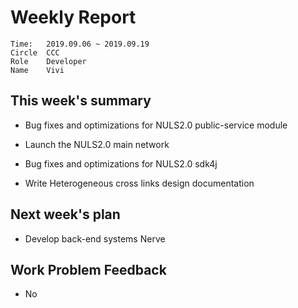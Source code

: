 # Weekly Report 
```
Time: 	2019.09.06 ~ 2019.09.19
Circle	CCC
Role	Developer
Name	Vivi
```
## This week's summary
- Bug fixes and optimizations for NULS2.0 public-service module

- Launch the NULS2.0 main network

- Bug fixes and optimizations for NULS2.0 sdk4j

- Write Heterogeneous cross links design documentation

  


## Next week's plan
- Develop back-end systems Nerve
## Work Problem Feedback
- No

